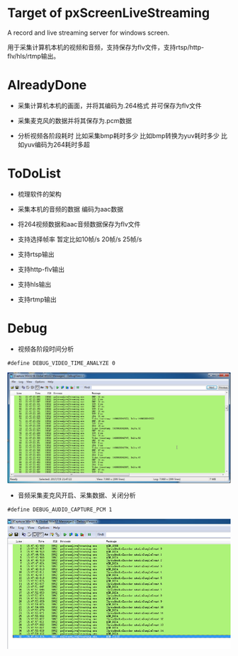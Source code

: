 # Target of pxScreenLiveStreaming
A record and live streaming server for windows screen.

用于采集计算机本机的视频和音频，支持保存为flv文件，支持rtsp/http-flv/hls/rtmp输出。

# AlreadyDone
- 采集计算机本机的画面，并将其编码为.264格式 并可保存为flv文件
- 采集麦克风的数据并将其保存为.pcm数据

- 分析视频各阶段耗时
比如采集bmp耗时多少
比如bmp转换为yuv耗时多少
比如yuv编码为264耗时多超

# ToDoList
- 梳理软件的架构

- 采集本机的音频的数据 编码为aac数据

- 将264视频数据和aac音频数据保存为flv文件

- 支持选择帧率 暂定比如10帧/s 20帧/s 25帧/s 

- 支持rtsp输出
- 支持http-flv输出
- 支持hls输出
- 支持rtmp输出

# Debug
- 视频各阶段时间分析
```
#define DEBUG_VIDEO_TIME_ANALYZE 0
```
![结合DebugView++分析视频各阶段耗时](https://github.com/ZhaoliangGuo/Resources/blob/master/images/time_analyze.jpg)

- 音频采集麦克风开启、采集数据、关闭分析
```
#define DEBUG_AUDIO_CAPTURE_PCM 1
```
![音频采集麦克风开启、采集数据、关闭分析](https://github.com/ZhaoliangGuo/Resources/blob/master/audio_pcm_capture_analyze.jpg)
